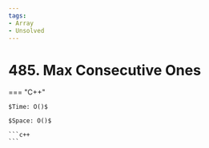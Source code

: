 ```yaml
---
tags:
- Array
- Unsolved
---
```



# 485. Max Consecutive Ones

=== "C++"

    $Time: O()$

    $Space: O()$

    ```c++
    ```